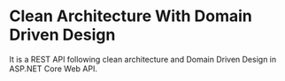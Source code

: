 # Clean Architecture With Domain Driven Design
It is a REST API following clean architecture and Domain Driven Design in ASP.NET Core Web API.

